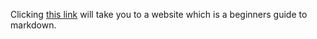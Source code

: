 Clicking [this link](https://www.markdownguide.org/basic-syntax/) will take you to a website which is a beginners guide to markdown.

